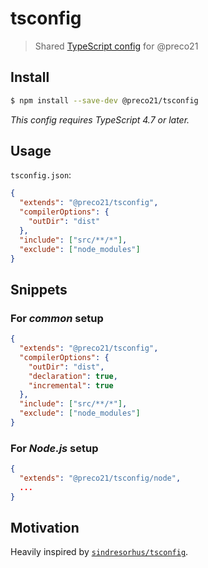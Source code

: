 # tsconfig

> Shared [TypeScript config](https://www.typescriptlang.org/docs/handbook/tsconfig-json.html) for @preco21

## Install

```bash
$ npm install --save-dev @preco21/tsconfig
```

*This config requires TypeScript 4.7 or later.*

## Usage

`tsconfig.json`:

```json
{
  "extends": "@preco21/tsconfig",
  "compilerOptions": {
    "outDir": "dist"
  },
  "include": ["src/**/*"],
  "exclude": ["node_modules"]
}
```

## Snippets

### For *common* setup

```json
{
  "extends": "@preco21/tsconfig",
  "compilerOptions": {
    "outDir": "dist",
    "declaration": true,
    "incremental": true
  },
  "include": ["src/**/*"],
  "exclude": ["node_modules"]
}
```

### For *Node.js* setup

```json
{
  "extends": "@preco21/tsconfig/node",
  ...
}
```

## Motivation

Heavily inspired by [`sindresorhus/tsconfig`](https://github.com/sindresorhus/tsconfig).
